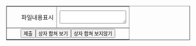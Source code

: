 <!DOCTYPE html>
<html>
<head>
	<meta name="viewport" content="width=device-width,initial-scale=1,minimum-scale=1,maximum-scale=1,user-scalable=no">
	<title>원신지도</title>
	<meta charset="utf-8">
	<script>
		var _hmt = _hmt || [];
		(function () {
			var hm = document.createElement("script");
			hm.src = "https://hm.baidu.com/hm.js?cd4f7eed0a6e62d83b92c5dfb9f1a20f";
			var s = document.getElementsByTagName("script")[0];
			s.parentNode.insertBefore(hm, s);
		})();
	</script>
</head>
<body>
<form >
<table align="center" border="1">
<tr><TD align="right" width=120 height=60>파일내용표시</TD><td><textarea id="markerLogs" style=" height:100%;"
></textarea></td></tr>
<tr><td align="center" height=15 colspan="2">		<button id = "submitMarker">제출</button><button id = "enterIndex" >상자 합쳐 보기</button><button id = "enterIndex2" >상자 합쳐 보지않기</button></td></tr>
</table>
</form>
</body>
	<script src="./singleMap/js/jquery-3.5.1.min.js"></script>
	<script>
		$("#submitMarker").click(function() {
			try {
        for (var j = 0; j < 50; j++) {
          for (var i = 0; i < 1200; i++) {
            var key = j + "_" + i;
            localStorage.setItem(key, "");
          }
        }
        var markerLogArr = JSON.parse($("#markerLogs").val());
        for(var i = 0 ; i<markerLogArr.length; i++) {
          localStorage.setItem(markerLogArr[i], "1");
        }
        alert("적용성공!");
      }
      catch (e) {
        alert("적용 중 오류가 발생하였습니다.\n입력된 json코드가 올바른지 확인해주세요.\njson 코드의 형식은 "+'["숫자_숫자","숫자_숫자",...]의 형태여야 합니다.');
      }
      
		})
		$("#enterIndex").click(function() {
		    window.event.returnValue = false;
			window.location.href = './singleMap/index.html';
		})
		$("#enterIndex2").click(function() {
		    window.event.returnValue = false;
			window.location.href = './singleMap/index_old.html';
		})
	</script>
</body>
</html>
